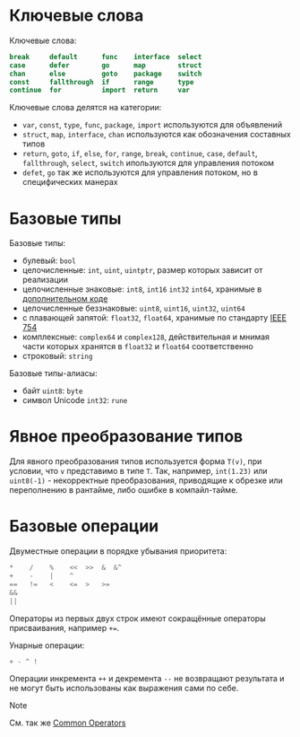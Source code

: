 # Ключевые слова

Ключевые слова:
```go
break     default      func    interface  select
case      defer        go      map        struct
chan      else         goto    package    switch
const     fallthrough  if      range      type
continue  for          import  return     var
```

Ключевые слова делятся на категории:
- `var`, `const`, `type`, `func`, `package`, `import` используются для объявлений
- `struct`, `map`, `interface`, `chan` используются как обозначения составных типов
- `return`, `goto`, `if`, `else`, `for`, `range`, `break`, `continue`, `case`, `default`, `fallthrough`, `select`, `switch` ипользуются для управления потоком
- `defet`, `go` так же используются для управления потоком, но в специфических манерах

# Базовые типы
Базовые типы:
- булевый: `bool`
- целочисленные: `int`, `uint`, `uintptr`, размер которых зависит от реализации
- целочисленные знаковые: `int8`, `int16` `int32` `int64`, хранимые в [дополнительном коде](https://en.wikipedia.org/wiki/Two%27s_complement)
- целочисленные беззнаковые: `uint8`, `uint16`, `uint32`, `uint64`
- с плавающей запятой: `float32`, `float64`, хранимые по стандарту [IEEE 754](https://ru.wikipedia.org/wiki/IEEE_754)
- комплексные: `complex64` и `complex128`, действительная и мнимая части которых хранятся в `float32` и `float64` соответственно
- строковый: `string`

Базовые типы-алиасы:
- байт `uint8`: `byte`
- символ Unicode `int32`: `rune`
# Явное преобразование типов
Для явного преобразования типов используется форма `T(v)`, при условии, что `v` представимо в типе `T`. Так, например, `int(1.23)` или `uint8(-1)` - некорректные преобразования, приводящие к обрезке или переполнению в рантайме, либо ошибке в компайл-тайме.
# Базовые операции
Двуместные операции в порядке убывания приоритета:
```go
*    /    %    <<  >>  &  &^
+    -    |    ^
==   !=   <    <=  >   >=
&&
||
```
Операторы из первых двух строк имеют сокращённые операторы присваивания, например `+=`.

Унарные операции:
```go
+ - ^ !
```

 Операции инкремента `++` и декремента `--` не возвращают результата и не могут быть использованы как выражения сами по себе.

>[!NOTE]
>См. так же [Common Operators](https://go101.org/article/operators.html)
